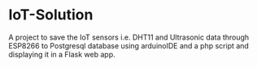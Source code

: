 # IoT-Solution
A project to save the IoT sensors i.e. DHT11 and Ultrasonic data through ESP8266 to Postgresql database using arduinoIDE and a php script and displaying it in a Flask web app.
